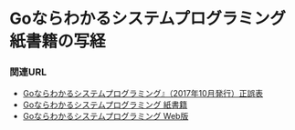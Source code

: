 # Goならわかるシステムプログラミング 紙書籍の写経


### 関連URL
- [Goならわかるシステムプログラミング』（2017年10月発行）正誤表](https://github.com/LambdaNote/errata-gosyspro-1-1)
- [Goならわかるシステムプログラミング 紙書籍](https://www.lambdanote.com/products/go)
- [Goならわかるシステムプログラミング Web版](http://ascii.jp/elem/000/001/235/1235262/)
